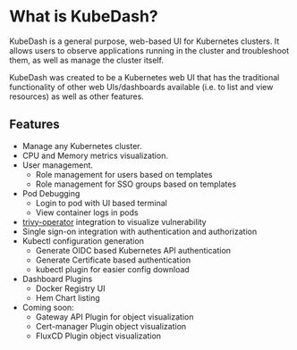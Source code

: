 # What is KubeDash?

KubeDash is a general purpose, web-based UI for Kubernetes clusters. It allows users to observe applications running in the cluster and troubleshoot them, as well as manage the cluster itself.

KubeDash was created to be a Kubernetes web UI that has the traditional functionality of other web UIs/dashboards available (i.e. to list and view resources) as well as other features.

## Features

* Manage any Kubernetes cluster.
* CPU and Memory metrics visualization.
* User management.
  * Role management for users based on templates
  * Role management for SSO groups based on templates
* Pod Debugging
  * Login to pod with UI based terminal
  * View container logs in pods
* [trivy-operator](https://devopstales.github.io/trivy-operator/) integration to visualize vulnerability
* Single sign-on integration with authentication and authorization
* Kubectl configuration generation
  * Generate OIDC based Kubernetes API authentication
  * Generate Certificate based authentication
  * kubectl plugin for easier config download
* Dashboard Plugins
  * Docker Registry UI
  * Hem Chart listing
* Coming soon:
  * Gateway API Plugin for object visualization
  * Cert-manager Plugin object visualization
  * FluxCD Plugin object visualization